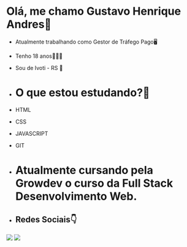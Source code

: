 # Olá, me chamo Gustavo Henrique Andres👋
- Atualmente trabalhando como Gestor de Tráfego Pago🖥
- Tenho 18 anos🙋🏼‍♂️
- Sou de Ivoti - RS 🚩
- # O que estou estudando?📖
- HTML
- CSS
- JAVASCRIPT
- GIT


- # Atualmente cursando pela Growdev o curso da Full Stack Desenvolvimento Web.




- ## Redes Sociais👇
 <a href="https://instagram.com/_gustavo_andres" target="_blank"><img src="https://img.shields.io/badge/-Instagram-%23E4405F?style=for-the-badge&logo=instagram&logoColor=white" target="_blank"></a>
 <a href="https://www.linkedin.com/in/gustavo-henrique-andres-622013259/" target="_blank"><img src="https://img.shields.io/badge/-LinkedIn-%230077B5?style=for-the-badge&logo=linkedin&logoColor=white" target="_blank"></a>
 
